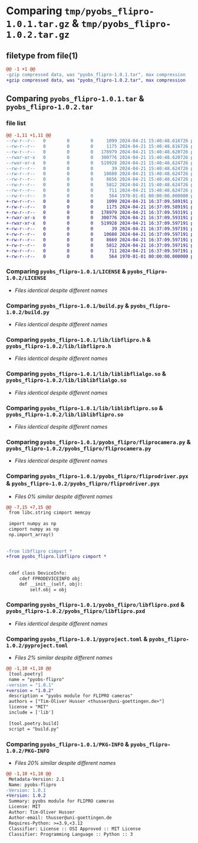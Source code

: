 # Comparing `tmp/pyobs_flipro-1.0.1.tar.gz` & `tmp/pyobs_flipro-1.0.2.tar.gz`

## filetype from file(1)

```diff
@@ -1 +1 @@
-gzip compressed data, was "pyobs_flipro-1.0.1.tar", max compression
+gzip compressed data, was "pyobs_flipro-1.0.2.tar", max compression
```

## Comparing `pyobs_flipro-1.0.1.tar` & `pyobs_flipro-1.0.2.tar`

### file list

```diff
@@ -1,11 +1,11 @@
--rw-r--r--   0        0        0     1099 2024-04-21 15:40:48.616726 pyobs_flipro-1.0.1/LICENSE
--rw-r--r--   0        0        0     1175 2024-04-21 15:40:48.616726 pyobs_flipro-1.0.1/build.py
--rw-r--r--   0        0        0   178979 2024-04-21 15:40:48.620726 pyobs_flipro-1.0.1/lib/libflipro.h
--rwxr-xr-x   0        0        0   300776 2024-04-21 15:40:48.620726 pyobs_flipro-1.0.1/lib/liblibflialgo.so
--rwxr-xr-x   0        0        0   519928 2024-04-21 15:40:48.624726 pyobs_flipro-1.0.1/lib/liblibflipro.so
--rw-r--r--   0        0        0       39 2024-04-21 15:40:48.624726 pyobs_flipro-1.0.1/pyobs_flipro/__init__.py
--rw-r--r--   0        0        0    10680 2024-04-21 15:40:48.624726 pyobs_flipro-1.0.1/pyobs_flipro/fliprocamera.py
--rw-r--r--   0        0        0     8656 2024-04-21 15:40:48.624726 pyobs_flipro-1.0.1/pyobs_flipro/fliprodriver.pyx
--rw-r--r--   0        0        0     5812 2024-04-21 15:40:48.624726 pyobs_flipro-1.0.1/pyobs_flipro/libflipro.pxd
--rw-r--r--   0        0        0      711 2024-04-21 15:40:48.624726 pyobs_flipro-1.0.1/pyproject.toml
--rw-r--r--   0        0        0      564 1970-01-01 00:00:00.000000 pyobs_flipro-1.0.1/PKG-INFO
+-rw-r--r--   0        0        0     1099 2024-04-21 16:37:09.589191 pyobs_flipro-1.0.2/LICENSE
+-rw-r--r--   0        0        0     1175 2024-04-21 16:37:09.589191 pyobs_flipro-1.0.2/build.py
+-rw-r--r--   0        0        0   178979 2024-04-21 16:37:09.593191 pyobs_flipro-1.0.2/lib/libflipro.h
+-rwxr-xr-x   0        0        0   300776 2024-04-21 16:37:09.593191 pyobs_flipro-1.0.2/lib/liblibflialgo.so
+-rwxr-xr-x   0        0        0   519928 2024-04-21 16:37:09.597191 pyobs_flipro-1.0.2/lib/liblibflipro.so
+-rw-r--r--   0        0        0       39 2024-04-21 16:37:09.597191 pyobs_flipro-1.0.2/pyobs_flipro/__init__.py
+-rw-r--r--   0        0        0    10680 2024-04-21 16:37:09.597191 pyobs_flipro-1.0.2/pyobs_flipro/fliprocamera.py
+-rw-r--r--   0        0        0     8669 2024-04-21 16:37:09.597191 pyobs_flipro-1.0.2/pyobs_flipro/fliprodriver.pyx
+-rw-r--r--   0        0        0     5812 2024-04-21 16:37:09.597191 pyobs_flipro-1.0.2/pyobs_flipro/libflipro.pxd
+-rw-r--r--   0        0        0      711 2024-04-21 16:37:09.597191 pyobs_flipro-1.0.2/pyproject.toml
+-rw-r--r--   0        0        0      564 1970-01-01 00:00:00.000000 pyobs_flipro-1.0.2/PKG-INFO
```

### Comparing `pyobs_flipro-1.0.1/LICENSE` & `pyobs_flipro-1.0.2/LICENSE`

 * *Files identical despite different names*

### Comparing `pyobs_flipro-1.0.1/build.py` & `pyobs_flipro-1.0.2/build.py`

 * *Files identical despite different names*

### Comparing `pyobs_flipro-1.0.1/lib/libflipro.h` & `pyobs_flipro-1.0.2/lib/libflipro.h`

 * *Files identical despite different names*

### Comparing `pyobs_flipro-1.0.1/lib/liblibflialgo.so` & `pyobs_flipro-1.0.2/lib/liblibflialgo.so`

 * *Files identical despite different names*

### Comparing `pyobs_flipro-1.0.1/lib/liblibflipro.so` & `pyobs_flipro-1.0.2/lib/liblibflipro.so`

 * *Files identical despite different names*

### Comparing `pyobs_flipro-1.0.1/pyobs_flipro/fliprocamera.py` & `pyobs_flipro-1.0.2/pyobs_flipro/fliprocamera.py`

 * *Files identical despite different names*

### Comparing `pyobs_flipro-1.0.1/pyobs_flipro/fliprodriver.pyx` & `pyobs_flipro-1.0.2/pyobs_flipro/fliprodriver.pyx`

 * *Files 0% similar despite different names*

```diff
@@ -7,15 +7,15 @@
 from libc.string cimport memcpy
 
 import numpy as np
 cimport numpy as np
 np.import_array()
 
 
-from libflipro cimport *
+from pyobs_flipro.libflipro cimport *
 
 
 cdef class DeviceInfo:
     cdef FPRODEVICEINFO obj
     def __init__(self, obj):
         self.obj = obj
```

### Comparing `pyobs_flipro-1.0.1/pyobs_flipro/libflipro.pxd` & `pyobs_flipro-1.0.2/pyobs_flipro/libflipro.pxd`

 * *Files identical despite different names*

### Comparing `pyobs_flipro-1.0.1/pyproject.toml` & `pyobs_flipro-1.0.2/pyproject.toml`

 * *Files 2% similar despite different names*

```diff
@@ -1,10 +1,10 @@
 [tool.poetry]
 name = "pyobs-flipro"
-version = "1.0.1"
+version = "1.0.2"
 description = "pyobs module for FLIPRO cameras"
 authors = ["Tim-Oliver Husser <thusser@uni-goettingen.de>"]
 license = "MIT"
 include = ['lib']
 
 [tool.poetry.build]
 script = "build.py"
```

### Comparing `pyobs_flipro-1.0.1/PKG-INFO` & `pyobs_flipro-1.0.2/PKG-INFO`

 * *Files 20% similar despite different names*

```diff
@@ -1,10 +1,10 @@
 Metadata-Version: 2.1
 Name: pyobs-flipro
-Version: 1.0.1
+Version: 1.0.2
 Summary: pyobs module for FLIPRO cameras
 License: MIT
 Author: Tim-Oliver Husser
 Author-email: thusser@uni-goettingen.de
 Requires-Python: >=3.9,<3.12
 Classifier: License :: OSI Approved :: MIT License
 Classifier: Programming Language :: Python :: 3
```

